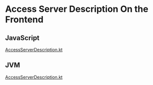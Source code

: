 # Access Server Description On the Frontend

## JavaScript

[AccessServerDescription.kt](/src/jsMain/kotlin/zakadabar/cookbook/server/description/AccessServerDescription.kt)

## JVM

[AccessServerDescription.kt](/src/jvmMain/kotlin/zakadabar/cookbook/server/description/AccessServerDescription.kt)
